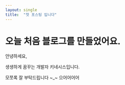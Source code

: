 ```yaml
---
layout: single
title:  "첫 포스팅 입니다"
---
```


# 오늘 처음 블로그를 만들었어요.

안녕하세요,

생생하게 꿈꾸는 개발자 키네시스입니다.

모쪼록 잘 부탁드립니다 ~_~ 으어어어어
